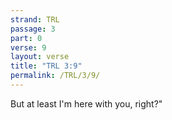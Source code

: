 ```yaml
---
strand: TRL
passage: 3
part: 0
verse: 9
layout: verse
title: "TRL 3:9"
permalink: /TRL/3/9/
---
```

But at least I'm here with you, right?"
